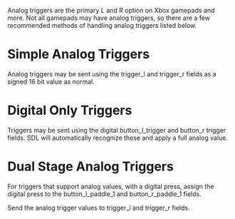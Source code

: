 Analog triggers are the primary L and R option on Xbox gamepads and more. Not all gamepads may have analog triggers, so there are a few recommended methods of handling analog triggers listed below.

# Simple Analog Triggers

Analog triggers may be sent using the trigger_l and trigger_r fields as a signed 16 bit value as normal.


# Digital Only Triggers

Triggers may be sent using the digital button_l_trigger and button_r trigger fields. SDL will automatically recognize these and apply a full analog value.


# Dual Stage Analog Triggers

For triggers that support analog values, with a digital press, assign the digital press to the button_l_paddle_1 and button_r_paddle_1 fields.

Send the analog trigger values to trigger_l and trigger_r fields.
